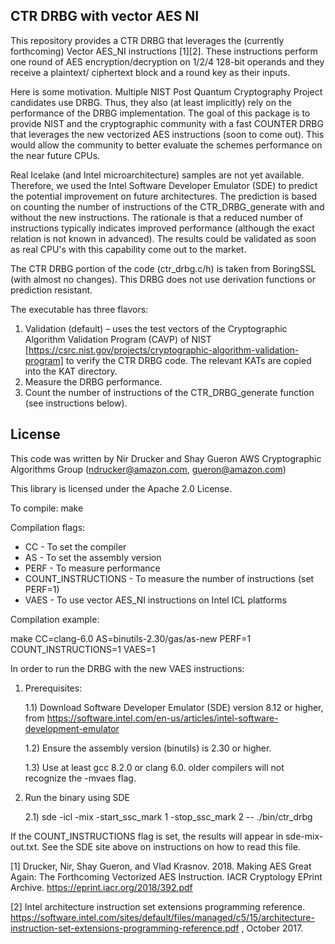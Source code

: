 ## CTR DRBG with vector AES NI

This repository provides a CTR DRBG that leverages the (currently forthcoming) 
Vector AES_NI instructions [1][2]. These instructions perform one round of AES 
encryption/decryption on 1/2/4 128-bit operands and they receive a plaintext/
ciphertext block and a round key as their inputs.

Here is some motivation. Multiple NIST Post Quantum Cryptography Project candidates use DRBG. 
Thus, they also (at least implicitly) rely on the performance of the DRBG implementation. 
The goal of this package is to provide NIST and the cryptographic community with a fast COUNTER DRBG
that leverages the new vectorized AES instructions (soon to come out).
This would allow the community to better evaluate the schemes performance on the near future CPUs.

Real Icelake (and Intel microarchitecture) samples are not yet available. 
Therefore, we used the Intel Software Developer Emulator (SDE) to predict the potential improvement 
on future architectures. The prediction is based on counting the number of instructions of the 
CTR_DRBG_generate with and without the new instructions. 
The rationale is that a reduced number of instructions typically indicates improved performance (although the exact 
relation is not known in advanced). The results could be validated as soon as real CPU's with this capability come out
to the market. 

The CTR DRBG portion of the code (ctr_drbg.c/h) is taken from BoringSSL 
(with almost no changes). This DRBG does not use derivation functions 
or prediction resistant.

The executable has three flavors:
1) Validation (default) – uses the test vectors of the Cryptographic Algorithm 
   Validation Program (CAVP) of NIST 
   [https://csrc.nist.gov/projects/cryptographic-algorithm-validation-program] 
   to verify the CTR DRBG code. The relevant KATs are copied into the KAT directory.
2) Measure the DRBG performance.
3) Count the number of instructions of the CTR_DRBG_generate 
   function (see instructions below).

## License

This code was written by Nir Drucker and Shay Gueron
AWS Cryptographic Algorithms Group
(ndrucker@amazon.com, gueron@amazon.com)

This library is licensed under the Apache 2.0 License. 

To compile:
    make

Compilation flags:
- CC                   - To set the compiler
- AS                   - To set the assembly version
- PERF                 - To measure performance
- COUNT_INSTRUCTIONS   - To measure the number of instructions (set PERF=1)
- VAES                 - To use vector AES_NI instructions on Intel ICL platforms

Compilation example:

make CC=clang-6.0 AS=binutils-2.30/gas/as-new PERF=1 COUNT_INSTRUCTIONS=1 VAES=1

In order to run the DRBG with the new VAES instructions:

1) Prerequisites:

     1.1) Download Software Developer Emulator (SDE) version 8.12 or higher, 
       from https://software.intel.com/en-us/articles/intel-software-development-emulator

     1.2) Ensure the assembly version (binutils) is 2.30 or higher.

     1.3) Use at least gcc 8.2.0 or clang 6.0. older compilers will not recognize the -mvaes flag.

2) Run the binary using SDE

     2.1) sde -icl -mix -start_ssc_mark 1 -stop_ssc_mark 2 -- ./bin/ctr_drbg 

If the COUNT_INSTRUCTIONS flag is set, the results will appear in sde-mix-out.txt. 
See the SDE site above on instructions on how to read this file.

[1] Drucker, Nir, Shay Gueron, and Vlad Krasnov. 2018. 
Making AES Great Again: The Forthcoming Vectorized AES Instruction.
IACR Cryptology EPrint Archive. https://eprint.iacr.org/2018/392.pdf

[2] Intel architecture instruction set extensions programming reference.
https://software.intel.com/sites/default/files/managed/c5/15/architecture-instruction-set-extensions-programming-reference.pdf
, October 2017.
